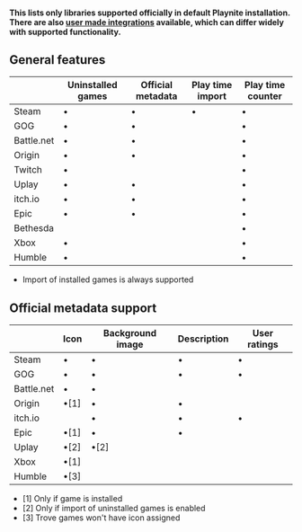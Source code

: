 #### This lists only libraries supported officially in default Playnite installation. There are also [user made integrations](https://playnite.link/forum/forum-7.html) available, which can differ widely with supported functionality.

## General features

|| Uninstalled games | Official metadata | Play time import | Play time counter | 
| - | - | - | - | - |
| Steam | • | • | • | • | 
| GOG | • | • |  | • | 
| Battle.net | • | • |  | • | 
| Origin | • | • |  | • | 
| Twitch |  • |  |  | • | 
| Uplay | • | • |  | • | 
| itch.io | • | • |  | • | 
| Epic | • | • |  | • | 
| Bethesda |  |  |  | • | 
| Xbox | • |  |  | • | 
| Humble | • |  |  | • | 

* Import of installed games is always supported

## Official metadata support

| | Icon | Background image | Description | User ratings | 
| - | - | - | - | - |
| Steam | • | • | • | • | 
| GOG | • | • | • | • | 
| Battle.net | • | • |  |  | 
| Origin | •[1] | • | • |  | 
| itch.io |  | • | • | • | 
| Epic | •[1] | • | • | | 
| Uplay| •[2] | •[2] | | | 
| Xbox | •[1] | | | | 
| Humble | •[3] |  | | | 

* [1] Only if game is installed
* [2] Only if import of uninstalled games is enabled
* [3] Trove games won't have icon assigned